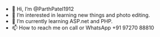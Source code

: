 - 👋 Hi, I’m @ParthPatel1912
- 👀 I’m interested in learning new things and photo editing.
- 🌱 I’m currently learning ASP.net and PHP.
- 📫 How to reach me on call or WhatsApp +91 97270 88810

<!---
ParthPatel1912/ParthPatel1912 is a ✨ special ✨ repository because its `README.md` (this file) appears on your GitHub profile.
You can click the Preview link to take a look at your changes.
--->
